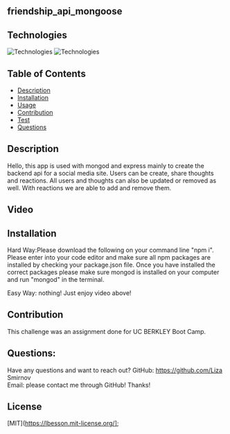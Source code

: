 ## friendship_api_mongoose


## Technologies
![Technologies](https://img.shields.io/badge/MongoDB-4EA94B?style=for-the-badge&logo=mongodb&logoColor=white)
![Technologies](https://img.shields.io/badge/Express.js-000000?style=for-the-badge&logo=express&logoColor=white)


## Table of Contents
* [Description](#description)
* [Installation](#installation)
* [Usage](#usage)
* [Contribution](#contribution)
* [Test](#test)
* [Questions](#questions)

## Description
Hello, this app is used with mongod and express mainly to create the backend api for a social media site. Users can be create, share thoughts and reactions. All users and thoughts can also be updated or removed as well. With reactions we are able to add and remove them. 
## Video


## Installation
Hard Way:Please download the following on your command line "npm i". Please enter into your code editor and make sure all npm packages are installed by checking your package.json file. Once you have installed the correct packages please make sure mongod is installed on your computer and run "mongod" in the terminal. 

Easy Way: nothing! Just enjoy video above!

## Contribution
This challenge was an assignment done for UC BERKLEY Boot Camp. 

## Questions:
Have any questions and want to reach out?
GitHub: https://github.com/Liza Smirnov  
Email: please contact me through GitHub! Thanks!

## License
[MIT](https://lbesson.mit-license.org/];
